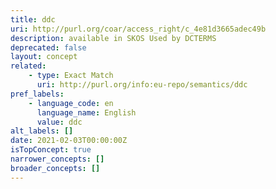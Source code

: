 ```yaml
---
title: ddc
uri: http://purl.org/coar/access_right/c_4e81d3665adec49b
description: available in SKOS Used by DCTERMS
deprecated: false
layout: concept
related:
    - type: Exact Match
      uri: http://purl.org/info:eu-repo/semantics/ddc
pref_labels:
    - language_code: en
      language_name: English
      value: ddc
alt_labels: []
date: 2021-02-03T00:00:00Z
isTopConcept: true
narrower_concepts: []
broader_concepts: []
---
```


